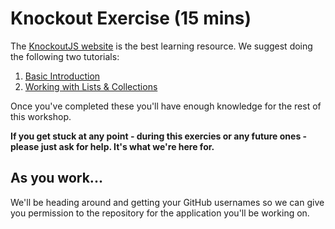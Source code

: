 # Knockout Exercise (15 mins)

The [KnockoutJS website](http://knockoutjs.com/) is the best learning resource. We suggest doing the
following two tutorials:

1. [Basic Introduction](http://learn.knockoutjs.com/#/?tutorial=intro)
2. [Working with Lists & Collections](http://learn.knockoutjs.com/#/?tutorial=collections)

Once you've completed these you'll have enough knowledge for the rest of this
workshop.

**If you get stuck at any point - during this exercies or any future ones - please
just ask for help. It's what we're here for.**

## As you work...

We'll be heading around and getting your GitHub usernames so we can give you
permission to the repository for the application you'll be working on.
